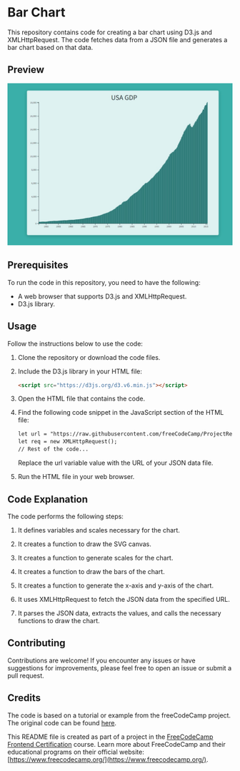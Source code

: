 # Bar Chart
This repository contains code for creating a bar chart using D3.js and XMLHttpRequest. The code fetches data from a JSON file and generates a bar chart based on that data.

## Preview
![USA GDP Bar Chart](img/bar-chart.jpg)

## Prerequisites
To run the code in this repository, you need to have the following:
- A web browser that supports D3.js and XMLHttpRequest.
- D3.js library.

## Usage
Follow the instructions below to use the code:

1. Clone the repository or download the code files.

2. Include the D3.js library in your HTML file:

   ```html
   <script src="https://d3js.org/d3.v6.min.js"></script>
3. Open the HTML file that contains the code.

4. Find the following code snippet in the JavaScript section of the HTML file:
   ```html
   let url = "https://raw.githubusercontent.com/freeCodeCamp/ProjectReferenceData/master/GDP-data.json";
   let req = new XMLHttpRequest();
   // Rest of the code...
   ```
   Replace the url variable value with the URL of your JSON data file.

5. Run the HTML file in your web browser.

## Code Explanation
The code performs the following steps:
1. It defines variables and scales necessary for the chart.

2. It creates a function to draw the SVG canvas.

3. It creates a function to generate scales for the chart.

4. It creates a function to draw the bars of the chart.

5. It creates a function to generate the x-axis and y-axis of the chart.

6. It uses XMLHttpRequest to fetch the JSON data from the specified URL.

7. It parses the JSON data, extracts the values, and calls the necessary functions to draw the chart.

## Contributing
Contributions are welcome! If you encounter any issues or have suggestions for improvements, please feel free to open an issue or submit a pull request.

## Credits
The code is based on a tutorial or example from the freeCodeCamp project. The original code can be found [here](https://github.com/freeCodeCamp/ProjectReferenceData).

This README file is created as part of a project in the [FreeCodeCamp Frontend Certification](https://www.freecodecamp.org/learn/front-end-libraries/) course. Learn more about FreeCodeCamp and their educational programs on their official website: [https://www.freecodecamp.org/](https://www.freecodecamp.org/).

